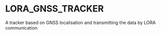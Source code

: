# LORA_GNSS_TRACKER
A tracker based on GNSS localisation and transmitting the data by LORA communication
